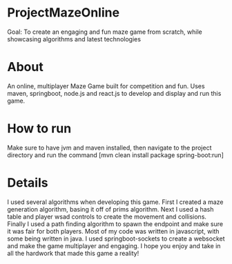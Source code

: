 # ProjectMazeOnline
Goal: To create an engaging and fun maze game from scratch, while showcasing algorithms and latest technologies

# About
An online, multiplayer Maze Game built for competition and fun. Uses maven, springboot, node.js and react.js to develop and display and run this game.

# How to run
Make sure to have jvm and maven installed, then navigate to the project directory and run the command [mvn clean install package spring-boot:run]

# Details
I used several algorithms when developing this game. First I created a maze generation algorithm, basing it off of prims algorithm. Next I used a hash table and player wsad controls to create the movement and collisions. Finally I used a path finding algorithm to spawn the endpoint and make sure it was fair for both players. Most of my code was written in javascript, with some being written in java. I used springboot-sockets to create a websocket and make the game multiplayer and engaging. I hope you enjoy and take in all the hardwork that made this game a reality!
